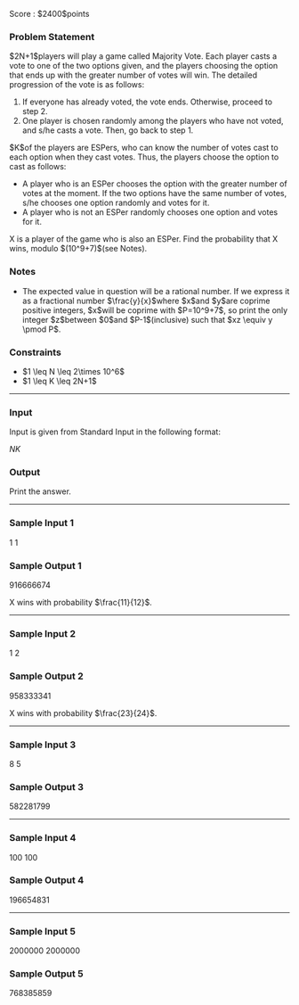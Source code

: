 
<div>

<span>

<span>

<p>
Score : $2400$points
</p>

<div>

<section>

### **Problem Statement**

<p>
$2N+1$players will play a game called Majority Vote. Each player casts a vote to one of the two options given, and the players choosing the option that ends up with the greater number of votes will win. The detailed progression of the vote is as follows:
</p>

<ol>

<li>
If everyone has already voted, the vote ends. Otherwise, proceed to step 2.
</li>

<li>
One player is chosen randomly among the players who have not voted, and s/he casts a vote. Then, go back to step 1.
</li>

</ol>

<p>
$K$of the players are ESPers, who can know the number of votes cast to each option when they cast votes.
Thus, the players choose the option to cast as follows:
</p>

<ul>

<li>
A player who is an ESPer chooses the option with the greater number of votes at the moment. If the two options have the same number of votes, s/he chooses one option randomly and votes for it.
</li>

<li>
A player who is not an ESPer randomly chooses one option and votes for it.
</li>

</ul>

<p>
X is a player of the game who is also an ESPer. Find the probability that X wins, modulo $(10^9+7)$(see Notes).
</p>

</section>

</div>

<div>

<section>

### **Notes**

<ul>

<li>
The expected value in question will be a rational number. If we express it as a fractional number $\frac{y}{x}$where $x$and $y$are coprime positive integers, $x$will be coprime with $P=10^9+7$, so print the only integer $z$between $0$and $P-1$(inclusive) such that $xz \equiv y \pmod P$.
</li>

</ul>

</section>

</div>

<div>

<section>

### **Constraints**

<ul>

<li>
$1 \leq N \leq 2\times 10^6$
</li>

<li>
$1 \leq K \leq 2N+1$
</li>

</ul>

</section>

</div>

---

<div>

<div>

<section>

### **Input**

<p>
Input is given from Standard Input in the following format:
</p>

<div>

$N$$K$
</div>

</section>

</div>

<div>

<section>

### **Output**

<p>
Print the answer.
</p>

</section>

</div>

</div>

---

<div>

<section>

### **Sample Input 1**

<div>

1 1

</div>

</section>

</div>

<div>

<section>

### **Sample Output 1**

<div>

916666674

</div>

<p>
X wins with probability $\frac{11}{12}$.
</p>

</section>

</div>

---

<div>

<section>

### **Sample Input 2**

<div>

1 2

</div>

</section>

</div>

<div>

<section>

### **Sample Output 2**

<div>

958333341

</div>

<p>
X wins with probability $\frac{23}{24}$.
</p>

</section>

</div>

---

<div>

<section>

### **Sample Input 3**

<div>

8 5

</div>

</section>

</div>

<div>

<section>

### **Sample Output 3**

<div>

582281799

</div>

</section>

</div>

---

<div>

<section>

### **Sample Input 4**

<div>

100 100

</div>

</section>

</div>

<div>

<section>

### **Sample Output 4**

<div>

196654831

</div>

</section>

</div>

---

<div>

<section>

### **Sample Input 5**

<div>

2000000 2000000

</div>

</section>

</div>

<div>

<section>

### **Sample Output 5**

<div>

768385859

</div>

</section>

</div>

</span>

</span>

</div>
